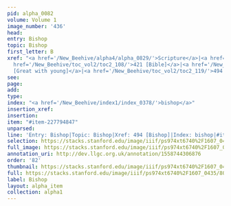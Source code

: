 ```yaml
---
pid: alpha_0082
volume: Volume 1
image_number: '436'
head: 
entry: Bishop
topic: Bishop
first_letter: B
xref: "<a href='/New_Beehive/alpha4/alpha_0829/'>Scripture</a>|<a href='/New_Beehive/alpha4/alpha_0769/'>Reading</a>|<a
  href='/New_Beehive/toc_vol2/toc2_108/'>421 [Bible]</a>|<a href='/New_Beehive/toc_vol2/toc2_269/'>1377
  [Great with young]</a>|<a href='/New_Beehive/toc_vol2/toc2_119/'>494 [Bishop]</a>"
see: 
page: 
add: 
type: 
index: "<a href='/New_Beehive/index1/index_0378/'>bishop</a>"
insertion_xref: 
insertion: 
item: "#item-227794847"
unparsed: 
line: 'Entry: Bishop|Topic: Bishop|Xref: 494 [Bishop]|Index: bishop|#item-227794847'
selection: https://stacks.stanford.edu/image/iiif/ps974xt6740%2F1607_0435/807,4522,2906,543/full/0/default.jpg
full_image: https://stacks.stanford.edu/image/iiif/ps974xt6740%2F1607_0435/full/full/0/default.jpg
annotation_uri: http://dev.llgc.org.uk/annotation/1558744306876
order: '82'
thumbnail: https://stacks.stanford.edu/image/iiif/ps974xt6740%2F1607_0435/807,4522,600,180/250,/0/default.jpg
full: https://stacks.stanford.edu/image/iiif/ps974xt6740%2F1607_0435/807,4522,2906,543/full/0/default.jpg
label: Bishop
layout: alpha_item
collection: alpha1
---
```

